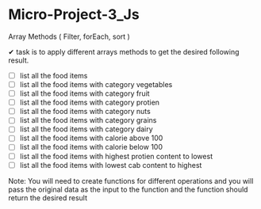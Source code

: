 # Micro-Project-3_Js
Array Methods ( Filter, forEach, sort )

✔ task is to apply different arrays methods to get the desired following result.

- [ ]  list all the food items
- [ ]  list all the food items with category vegetables
- [ ]  list all the food items with category fruit
- [ ]  list all the food items with category protien
- [ ]  list all the food items with category nuts
- [ ]  list all the food items with category grains
- [ ]  list all the food items with category dairy
- [ ]  list all the food items with calorie above 100
- [ ]  list all the food items with calorie below 100
- [ ]  list all the food items with highest protien content to lowest
- [ ]  list all the food items with lowest cab content to highest

Note: You will need to create functions for different operations and you will pass the original data as the input to the function and the function should return the desired result
